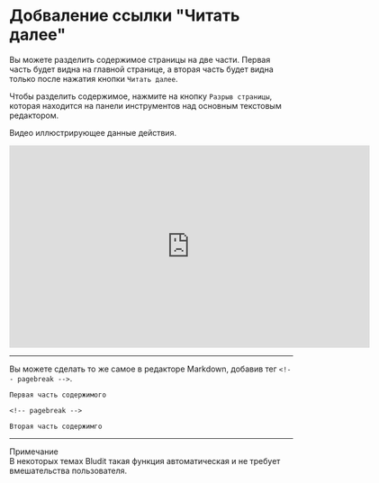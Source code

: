# Добваление ссылки "Читать далее"
<!-- position: 4 -->

Вы можете разделить содержимое страницы на две части. Первая часть будет видна на главной странице, а вторая часть будет видна только после нажатия кнопки `Читать далее`.

Чтобы разделить содержимое, нажмите на кнопку `Разрыв страницы`, которая находится на панели инструментов над основным текстовым редактором.

Видео иллюстрирующее данные действия.
<div class="videoWrapper">
	<iframe width="640" height="360" src="https://www.youtube.com/embed/Ev5kNwFyVdY?rel=0&amp;showinfo=0" frameborder="0" allow="accelerometer; autoplay; encrypted-media; gyroscope; picture-in-picture" allowfullscreen></iframe>
</div>

---

Вы можете сделать то же самое в редакторе Markdown, добавив тег `<!-- pagebreak -->`.
```
Первая часть содержимого

<!-- pagebreak -->

Вторая часть содержимго
```

---

<div class="note">
<div class="title">Примечание</div>
В некоторых темах Bludit такая функция автоматическая и не требует вмешательства пользователя.
</div>